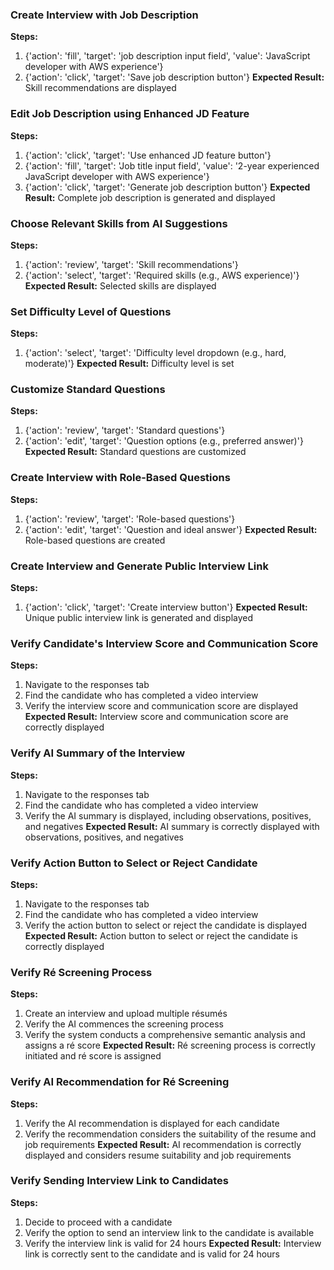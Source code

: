### Create Interview with Job Description
**Steps:**
1. {'action': 'fill', 'target': 'job description input field', 'value': 'JavaScript developer with AWS experience'}
2. {'action': 'click', 'target': 'Save job description button'}
**Expected Result:** Skill recommendations are displayed

### Edit Job Description using Enhanced JD Feature
**Steps:**
1. {'action': 'click', 'target': 'Use enhanced JD feature button'}
2. {'action': 'fill', 'target': 'Job title input field', 'value': '2-year experienced JavaScript developer with AWS experience'}
3. {'action': 'click', 'target': 'Generate job description button'}
**Expected Result:** Complete job description is generated and displayed

### Choose Relevant Skills from AI Suggestions
**Steps:**
1. {'action': 'review', 'target': 'Skill recommendations'}
2. {'action': 'select', 'target': 'Required skills (e.g., AWS experience)'}
**Expected Result:** Selected skills are displayed

### Set Difficulty Level of Questions
**Steps:**
1. {'action': 'select', 'target': 'Difficulty level dropdown (e.g., hard, moderate)'}
**Expected Result:** Difficulty level is set

### Customize Standard Questions
**Steps:**
1. {'action': 'review', 'target': 'Standard questions'}
2. {'action': 'edit', 'target': 'Question options (e.g., preferred answer)'}
**Expected Result:** Standard questions are customized

### Create Interview with Role-Based Questions
**Steps:**
1. {'action': 'review', 'target': 'Role-based questions'}
2. {'action': 'edit', 'target': 'Question and ideal answer'}
**Expected Result:** Role-based questions are created

### Create Interview and Generate Public Interview Link
**Steps:**
1. {'action': 'click', 'target': 'Create interview button'}
**Expected Result:** Unique public interview link is generated and displayed

### Verify Candidate's Interview Score and Communication Score
**Steps:**
1. Navigate to the responses tab
2. Find the candidate who has completed a video interview
3. Verify the interview score and communication score are displayed
**Expected Result:** Interview score and communication score are correctly displayed

### Verify AI Summary of the Interview
**Steps:**
1. Navigate to the responses tab
2. Find the candidate who has completed a video interview
3. Verify the AI summary is displayed, including observations, positives, and negatives
**Expected Result:** AI summary is correctly displayed with observations, positives, and negatives

### Verify Action Button to Select or Reject Candidate
**Steps:**
1. Navigate to the responses tab
2. Find the candidate who has completed a video interview
3. Verify the action button to select or reject the candidate is displayed
**Expected Result:** Action button to select or reject the candidate is correctly displayed

### Verify Ré Screening Process
**Steps:**
1. Create an interview and upload multiple résumés
2. Verify the AI commences the screening process
3. Verify the system conducts a comprehensive semantic analysis and assigns a ré score
**Expected Result:** Ré screening process is correctly initiated and ré score is assigned

### Verify AI Recommendation for Ré Screening
**Steps:**
1. Verify the AI recommendation is displayed for each candidate
2. Verify the recommendation considers the suitability of the resume and job requirements
**Expected Result:** AI recommendation is correctly displayed and considers resume suitability and job requirements

### Verify Sending Interview Link to Candidates
**Steps:**
1. Decide to proceed with a candidate
2. Verify the option to send an interview link to the candidate is available
3. Verify the interview link is valid for 24 hours
**Expected Result:** Interview link is correctly sent to the candidate and is valid for 24 hours


